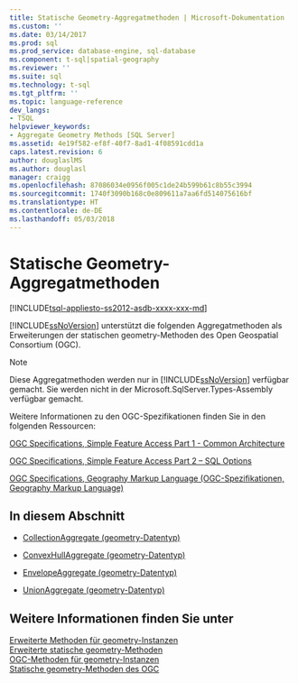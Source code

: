 ```yaml
---
title: Statische Geometry-Aggregatmethoden | Microsoft-Dokumentation
ms.custom: ''
ms.date: 03/14/2017
ms.prod: sql
ms.prod_service: database-engine, sql-database
ms.component: t-sql|spatial-geography
ms.reviewer: ''
ms.suite: sql
ms.technology: t-sql
ms.tgt_pltfrm: ''
ms.topic: language-reference
dev_langs:
- TSQL
helpviewer_keywords:
- Aggregate Geometry Methods [SQL Server]
ms.assetid: 4e19f582-ef8f-40f7-8ad1-4f08591cdd1a
caps.latest.revision: 6
author: douglaslMS
ms.author: douglasl
manager: craigg
ms.openlocfilehash: 87086034e0956f005c1de24b599b61c8b55c3994
ms.sourcegitcommit: 1740f3090b168c0e809611a7aa6fd514075616bf
ms.translationtype: HT
ms.contentlocale: de-DE
ms.lasthandoff: 05/03/2018
---
```

# <a name="static-aggregate-geometry-methods"></a>Statische Geometry-Aggregatmethoden
[!INCLUDE[tsql-appliesto-ss2012-asdb-xxxx-xxx-md](../../includes/tsql-appliesto-ss2012-asdb-xxxx-xxx-md.md)]

  [!INCLUDE[ssNoVersion](../../includes/ssnoversion-md.md)] unterstützt die folgenden Aggregatmethoden als Erweiterungen der statischen geometry-Methoden des Open Geospatial Consortium (OGC).  
  
> [!NOTE]  
>  Diese Aggregatmethoden werden nur in [!INCLUDE[ssNoVersion](../../includes/ssnoversion-md.md)] verfügbar gemacht. Sie werden nicht in der Microsoft.SqlServer.Types-Assembly verfügbar gemacht.  
  
 Weitere Informationen zu den OGC-Spezifikationen finden Sie in den folgenden Ressourcen:  
  
 [OGC Specifications, Simple Feature Access Part 1 - Common Architecture](http://go.microsoft.com/fwlink/?LinkId=93627)  
  
 [OGC Specifications, Simple Feature Access Part 2 – SQL Options](http://go.microsoft.com/fwlink/?LinkId=93628)  
  
 [OGC Specifications, Geography Markup Language (OGC-Spezifikationen, Geography Markup Language)](http://go.microsoft.com/fwlink/?LinkId=93629)  
  
## <a name="in-this-section"></a>In diesem Abschnitt  
  
-   [CollectionAggregate &#40;geometry-Datentyp&#41;](../../t-sql/spatial-geometry/collectionaggregate-geometry-data-type.md)  
  
-   [ConvexHullAggregate &#40;geometry-Datentyp&#41;](../../t-sql/spatial-geometry/convexhullaggregate-geometry-data-type.md)  
  
-   [EnvelopeAggregate &#40;geometry-Datentyp&#41;](../../t-sql/spatial-geometry/envelopeaggregate-geometry-data-type.md)  
  
-   [UnionAggregate &#40;geometry-Datentyp&#41;](../../t-sql/spatial-geometry/unionaggregate-geometry-data-type.md)  
  
## <a name="see-also"></a>Weitere Informationen finden Sie unter  
 [Erweiterte Methoden für geometry-Instanzen](../../t-sql/spatial-geometry/extended-methods-on-geometry-instances.md)   
 [Erweiterte statische geometry-Methoden](../../t-sql/spatial-geometry/extended-static-geometry-methods.md)   
 [OGC-Methoden für geometry-Instanzen](../../t-sql/spatial-geometry/ogc-methods-on-geometry-instances.md)   
 [Statische geometry-Methoden des OGC](../../t-sql/spatial-geometry/ogc-static-geometry-methods.md)  
  
  
